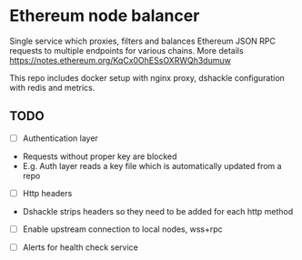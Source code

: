 # Ethereum node balancer

Single service which proxies, filters and balances Ethereum JSON RPC requests to multiple endpoints for various chains. 
More details https://notes.ethereum.org/KqCx0OhESsOXRWQh3dumuw

This repo includes docker setup with nginx proxy, dshackle configuration with redis and metrics. 

## TODO

- [ ] Authentication layer
- Requests without proper key are blocked
- E.g. Auth layer reads a key file which is automatically updated from a repo 
- [ ] Http headers
- Dshackle strips headers so they need to be added for each http method
- [ ] Enable upstream connection to local nodes, wss+rpc
- [ ] Alerts for health check service 


